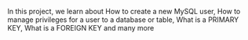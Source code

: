 In this project, we learn about How to create a new MySQL user, How to manage privileges for a user to a database or table, What is a PRIMARY KEY, What is a FOREIGN KEY and many more
